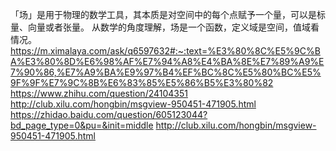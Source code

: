 「场」是用于物理的数学工具，其本质是对空间中的每个点赋予一个量，可以是标量、向量或者张量。 从数学的角度理解，场是一个函数，定义域是空间，值域看情况。https://m.ximalaya.com/ask/q6597632#:~:text=%E3%80%8C%E5%9C%BA%E3%80%8D%E6%98%AF%E7%94%A8%E4%BA%8E%E7%89%A9%E7%90%86,%E7%A9%BA%E9%97%B4%EF%BC%8C%E5%80%BC%E5%9F%9F%E7%9C%8B%E6%83%85%E5%86%B5%E3%80%82 https://www.zhihu.com/question/24104351 http://club.xilu.com/hongbin/msgview-950451-471905.html https://zhidao.baidu.com/question/605123044?bd_page_type=0&pu=&init=middle http://club.xilu.com/hongbin/msgview-950451-471905.html
